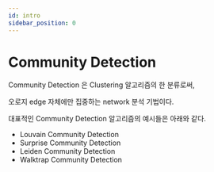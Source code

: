 ```yaml
---
id: intro
sidebar_position: 0
---
```

# Community Detection

Community Detection 은 Clustering 알고리즘의 한 분류로써,

오로지 edge 자체에만 집중하는 network 분석 기법이다.

대표적인 Community Detection 알고리즘의 예시들은 아래와 같다.


- Louvain Community Detection
- Surprise Community Detection
- Leiden Community Detection
- Walktrap Community Detection

